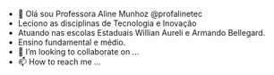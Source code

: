 - 👋 Olá sou Professora Aline Munhoz @profalinetec
-  Leciono as disciplinas de Tecnologia e Inovação
-  Atuando nas escolas Estaduais Willian Aureli e Armando Bellegard.
-  Ensino fundamental e médio.
- 💞️ I’m looking to collaborate on ...
- 📫 How to reach me ...

<!---
profalinetec/profalinetec is a ✨ special ✨ repository because its `README.md` (this file) appears on your GitHub profile.
You can click the Preview link to take a look at your changes.
--->
